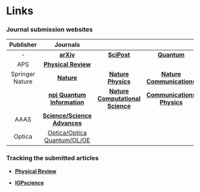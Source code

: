 # Links 

### **Journal submission websites**

| Publisher | Journals |   | |
| :----: | :----: | :----: | :----: |      
| - | [**arXiv**](https://arxiv.org/user/login) | [**SciPost**](https://scipost.org/login/?next=/submissions/submit_manuscript) | [**Quantum**](https://quantum-journal.org/instructions/authors/) | 
| APS | [**Physical Review**](https://authors.aps.org/Submissions/login/new) | | |
| Springer Nature |[**Nature**](https://mts-nature.nature.com/cgi-bin/main.plex) | [**Nature Physics**](https://mts-nphys.nature.com/cgi-bin/main.plex) |  [**Nature Communications**](https://mts-ncomms.nature.com/cgi-bin/main.plex) |
|  | [**npj Quantum Information**](https://mts-npjqi.nature.com/cgi-bin/main.plex) | [**Nature Computational Science**](https://mts-natcomputsci.nature.com/cgi-bin/main.plex) | [**Communications Physics**](https://mts-commsphys.nature.com/cgi-bin/main.plex) | 
| AAAS | [**Science/Science Advances**](https://cts.sciencemag.org/scc/) | | |
| Optica | [Optica/Optica Quantum/OL/OE](https://prism.optica.org/Account/Login?ReturnUrl=%2F)
  

### **Tracking the submitted articles**

- [**Physical Review**](https://authors.aps.org/Submissions/status/)

- [**IOPscience**](https://publishingsupport.iopscience.iop.org/track-my-article/)
